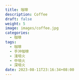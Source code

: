 ```yaml
---
title: 咖啡
description: Coffee
draft: false
weight: 5
image: images/coffee.jpg
categories:
  - 咖啡
tags:
  - 咖啡
  - 手沖咖啡
  - 淺培火
  - 中培火
  - 深培火
date: 2023-08-11T23:16:34+08:00
---
```

